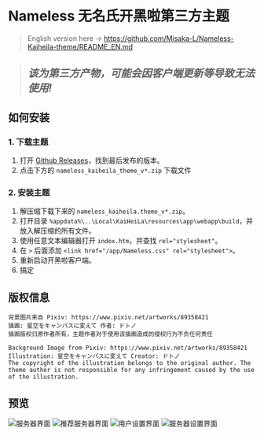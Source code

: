 # Nameless 无名氏开黑啦第三方主题
> English version here -> https://github.com/Misaka-L/Nameless-Kaiheila-theme/README_EN.md

> ## *该为第三方产物，可能会因客户端更新等导致无法使用!*
 
## 如何安装
### 1. 下载主题
1. 打开 [Github Releases](https://github.com/Misaka-L/Nameless-Kaiheila-theme/releases)，找到最后发布的版本。
2. 点击下方的 `nameless_kaiheila_theme_v*.zip` 下载文件
### 2. 安装主题
1. 解压缩下载下来的 `nameless_kaiheila.theme_v*.zip`。
2. 打开目录 `%appdata%\..\Local\KaiHeiLa\resources\app\webapp\build`，并放入解压缩的所有文件。
3. 使用任意文本编辑器打开 `index.htm`，并查找 `rel="stylesheet"`。
4. 在 `>` 后面添加 `<link href="/app/Nameless.css" rel="stylesheet">`。
5. 重新启动开黑啦客户端。
6. 搞定

## 版权信息
    背景图片来自 Pixiv: https://www.pixiv.net/artworks/89358421
    插画: 星空をキャンバスに変えて 作者: ドトノ
    插画版权归原作者所有，主题作者对于使用该插画造成的侵权行为不负任何责任

    Background Image from Pixiv: https://www.pixiv.net/artworks/89358421
    Illustration: 星空をキャンバスに変えて Creator: ドトノ
    The copyright of the illustration belongs to the original author. The theme author is not responsible for any infringement caused by the use of the illustration.


## 预览
![服务器界面](https://i.bmp.ovh/imgs/2021/04/d80b41e24b365751.png)
![推荐服务器界面](https://i.bmp.ovh/imgs/2021/04/4214fdde1877cece.png)
![用户设置界面](https://i.bmp.ovh/imgs/2021/04/c68c0adad1bd0acb.png)
![服务器设置界面](https://i.bmp.ovh/imgs/2021/04/d9f8021c724b074a.png)